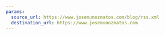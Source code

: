 ```yaml
---
params:
  source_url: https://www.josemunozmatos.com/blog/rss.xml
  destination_url: https://www.josemunozmatos.com
---
```

